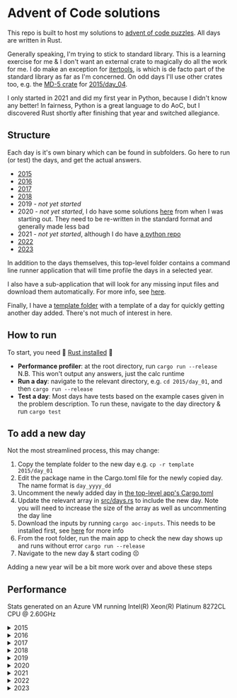 # Advent of Code solutions

This repo is built to host my solutions to [advent of code puzzles](https://adventofcode.com/).
All days are written in Rust.

Generally speaking, I'm trying to stick to standard library.
This is a learning exercise for me & I don't want an external crate to magically do all the work for me.
I do make an exception for [itertools](https://docs.rs/itertools/latest/itertools/), is which is de facto part of the standard library as far as I'm concerned.
On odd days I'll use other crates too, e.g. the [MD-5 crate](https://docs.rs/md-5/latest/md5/) for [2015/day_04](2015/day_04/src/main.rs).

I only started in 2021 and did my first year in Python, because I didn't know any better!
In fairness, Python is a great language to do AoC, but I discovered Rust shortly after finishing that year and switched allegiance.

## Structure

Each day is it's own binary which can be found in subfolders.
Go here to run (or test) the days, and get the actual answers.

* [2015](2015)
* [2016](2016)
* [2017](2017)
* [2018](2018)
* 2019 - _not yet started_
* 2020 - _not yet started_, I do have some solutions [here](wip/year_2020) from when I was starting out.
They need to be re-written in the standard format and generally made less bad
* 2021 - _not yet started_, although I do have [a python repo](https://github.com/jmacadie/AdventOfCode)
* [2022](2022)
* [2023](2023)

In addition to the days themselves, this top-level folder contains a command line runner application that
will time profile the days in a selected year.

I also have a sub-application that will look for any missing input files and download them automatically.
For more info, see [here](inputs).

Finally, I have a [template folder](template) with a template of a day for quickly getting another day added.
There's not much of interest in here.

## How to run

To start, you need :crab: [Rust installed](https://www.rust-lang.org/tools/install) :crab:

* **Performance profiler**: at the root directory, run `cargo run --release`
N.B. This won't output any answers, just the calc runtime
* **Run a day**: navigate to the relevant directory, e.g. `cd 2015/day_01`, and then `cargo run --release`
* **Test a day**: Most days have tests based on the example cases given in the problem description.
To run these, navigate to the day directory & run `cargo test`

## To add a new day

Not the most streamlined process, this may change:

1. Copy the template folder to the new day e.g. `cp -r template 2015/day_01`
2. Edit the package name in the Cargo.toml file for the newly copied day. The name format is `day_yyyy_dd`
3. Uncomment the newly added day in [the top-level app's Cargo.toml](Cargo.toml)
4. Update the relevant array in [src/days.rs](src/days.rs) to include the new day.
Note you will need to increase the size of the array as well as uncommenting the day line
5. Download the inputs by running `cargo aoc-inputs`. This needs to be installed first, see [here](inputs) for more info
6. From the root folder, run the main app to check the new day shows up and runs without error `cargo run --release`
7. Navigate to the new day & start coding :persevere:

Adding a new year will be a bit more work over and above these steps

## Performance

Stats generated on an Azure VM running Intel(R) Xeon(R) Platinum 8272CL CPU @ 2.60GHz

<details>
  <summary>2015</summary>

  **All Days: 555.24ms**

  | Day | Runtime | Percentage of year |
  |---|---|---|
  |  [Day 1: Not Quite Lisp](2015/day_01/src/main.rs)                         |  14.80 μs |  0% |
  |  [Day 2: I Was Told There Would Be No Math](2015/day_02/src/main.rs)      | 154.80 μs |  0% |
  |  [Day 3: Perfect Spherical Houses in a Vacuum](2015/day_03/src/main.rs)   | 674.90 μs |  0% |
  |  [Day 4: The Ideal Stocking Stuffer](2015/day_04/src/main.rs)             | 282.74 ms | 50% |
  |  [Day 5: Dosen't He Have Intern-Elves For This?](2015/day_05/src/main.rs) | 331.40 μs |  0% |
  |  [Day 6: Probably a Fire Hazard](2015/day_06/src/main.rs)                 |  25.19 ms |  4% |
  |  [Day 7: Some Assembly Required](2015/day_07/src/main.rs)                 |  16.48 ms |  2% |
  |  [Day 8: Matchsticks](2015/day_08/src/main.rs)                            |  40.60 μs |  0% |
  |  [Day 9: All in a Single Night](2015/day_09/src/main.rs)                  |  20.01 ms |  3% |
  | [Day 10: Elves Look, Elves Say](2015/day_10/src/main.rs)                  |  62.95 ms | 11% |
  | [Day 11: Corporate Policy](2015/day_11/src/main.rs)                       |  52.00 ms |  9% |
  | [Day 12: JSAbacusFramework.io](2015/day_12/src/main.rs)                   | 177.30 μs |  0% |
  | [Day 13: Knights of the Dinner Table](2015/day_13/src/main.rs)            |   3.16 ms |  0% |
  | [Day 14: Reindeer Olympics](2015/day_14/src/main.rs)                      | 249.40 μs |  0% |
  | [Day 15: Science for Hungry People](2015/day_15/src/main.rs)              | 165.70 μs |  0% |
  | [Day 16: Aunt Sue](2015/day_16/src/main.rs)                               | 209.30 μs |  0% |
  | [Day 17: No Such Thing as Too Much](2015/day_17/src/main.rs)              |   7.24 ms |  1% |
  | [Day 18: Like a GIF For Your Yard](2015/day_18/src/main.rs)               |  47.98 ms |  8% |
  | [Day 19: Medicine for Rudolph](2015/day_19/src/main.rs)                   |  51.70 μs |  0% |
  | [Day 20: Infinite Elves and Infinite Houses](2015/day_20/src/main.rs)     | 451.30 μs |  0% |
  | [Day 21: RPG Simulator 20XX](2015/day_21/src/main.rs)                     | 478.30 μs |  0% |
  | [Day 22: Wizard Simulator 20XX](2015/day_22/src/main.rs)                  |  26.53 ms |  4% |
  | [Day 23: Opening the Turing Lock](2015/day_23/src/main.rs)                |  14.30 μs |  0% |
  | [Day 24: It Hangs in the Balance](2015/day_24/src/main.rs)                |   7.95 ms |  1% |
  | [Day 25: Let It Snow](2015/day_25/src/main.rs)                            |   1.50 μs |  0% |

</details>

<details>
  <summary>2016</summary>

  **All Days: 15.15 s**

  | Day | Runtime | Percentage of year |
  |---|---|---|
  |  [Day 1: No Time for a Taxicab](2016/day_01/src/main.rs)                  |   60.50 μs |   0% |
  |  [Day 2: Bathroom Security](2016/day_02/src/main.rs)                      |   45.00 μs |   0% |
  |  [Day 3: Squares With Three Sides](2016/day_03/src/main.rs)               |  346.30 μs |   0% |
  |  [Day 4: Security Through Obscurity](2016/day_04/src/main.rs)             |    1.95 ms |   0% |
  |  [Day 5: How About a Nice Game of Chess?](2016/day_05/src/main.rs)        |    5.52 s  |  36% |
  |  [Day 6: Signals and Noise](2016/day_06/src/main.rs)                      |  211.10 μs |   0% |
  |  [Day 7: Internet Protocol Version 7](2016/day_07/src/main.rs)            |    2.09 ms |   0% |
  |  [Day 8: Two-Factor Authentication](2016/day_08/src/main.rs)              |   44.90 μs |   0% |
  |  [Day 9: Explosives in Cyberspace](2016/day_09/src/main.rs)               |   31.90 μs |   0% |
  | [Day 10: Balance Bots](2016/day_10/src/main.rs)                           |   87.10 μs |   0% |
  | [Day 11: Radioisotope Thermoelectric Generators](2016/day_11/src/main.rs) |   46.63 ms |   0% |
  | [Day 12: Leonardo's Monorail](2016/day_12/src/main.rs)                    |    3.40 μs |   0% |
  | [Day 13: A Maze of Twisty Little Cubicles](2016/day_13/src/main.rs)       |   57.10 μs |   0% |
  | [Day 14: One-Time Pad](2016/day_14/src/main.rs)                           |    9.51 s  |  63% |
  | [Day 15: Timing is Everything](2016/day_15/src/main.rs)                   |    8.60 μs |   0% |
  | [Day 16: Dragon Checksum](2016/day_16/src/main.rs)                        |    2.60 μs |   0% |
  | [Day 17: Two Steps Forward](2016/day_17/src/main.rs)                      |   27.39 ms |   0% |
  | [Day 18: Like a Rogue](2016/day_18/src/main.rs)                           |    1.19 ms |   0% |
  | [Day 19: An Elephant Named Joseph](2016/day_19/src/main.rs)               |    1.50 μs |   0% |
  | [Day 20: Firewall Rules](2016/day_20/src/main.rs)                         |  128.00 μs |   0% |
  | [Day 21: Scrambled Letters and Hash](2016/day_21/src/main.rs)             |   41.40 μs |   0% |
  | [Day 22: Grid Computing](2016/day_22/src/main.rs)                         |    1.22 ms |   0% |
  | [Day 23: Safe Cracking](2016/day_23/src/main.rs)                          |    2.30 μs |   0% |
  | [Day 24: Air Duct Spelunking](2016/day_24/src/main.rs)                    |  699.40 μs |   0% |
  | [Day 25: Clock Signal](2016/day_25/src/main.rs)                           |  305.41 μs |   0% |

</details>

<details>
  <summary>2017</summary>

  **All Days: 978.00 ms**

  | Day | Runtime | Percentage of year |
  |---|---|---|
  |  [Day 1: Inverse Captcha](2017/day_01/src/main.rs)                         |    3.20 μs |   0% |
  |  [Day 2: Corruption Checksum](2017/day_02/src/main.rs)                     |   22.50 μs |   0% |
  |  [Day 3: Spiral Memory](2017/day_03/src/main.rs)                           |    3.10 μs |   0% |
  |  [Day 4: High-Entropy Passphrases](2017/day_04/src/main.rs)                |  303.60 μs |   0% |
  |  [Day 5: A Maze of Twisty Trampolines, All Alike](2017/day_05/src/main.rs) |  101.56 ms |  10% |
  |  [Day 6: Memory Reallocation](2017/day_06/src/main.rs)                     |    4.62 ms |   0% |
  |  [Day 7: Recursive Circus](2017/day_07/src/main.rs)                        |  489.70 μs |   0% |
  |  [Day 8: I Heard You Like Registers](2017/day_08/src/main.rs)              |  393.80 μs |   0% |
  |  [Day 9: Stream Processing](2017/day_09/src/main.rs)                       |  185.80 μs |   0% |
  | [Day 10: Knot Hash](2017/day_10/src/main.rs)                               |  170.10 μs |   0% |
  | [Day 11: Hex Ed](2017/day_11/src/main.rs)                                  |  450.50 μs |   0% |
  | [Day 12: Digital Plumber](2017/day_12/src/main.rs)                         |  535.80 μs |   0% |
  | [Day 13: Packet Scanners](2017/day_13/src/main.rs)                         |   29.10 μs |   0% |
  | [Day 14: Disk Defragmentation](2017/day_14/src/main.rs)                    |    9.86 ms |   0% |
  | [Day 15: Dueling Generators](2017/day_15/src/main.rs)                      |  475.21 ms |  48% |
  | [Day 16: Permutation Promenade](2017/day_16/src/main.rs)                   |   18.07 ms |   1% |
  | [Day 17: Spinkock](2017/day_17/src/main.rs)                                |    3.93 ms |   0% |
  | [Day 18: Duet](2017/day_18/src/main.rs)                                    |    3.61 ms |   0% |
  | [Day 19: A Series of Tubes](2017/day_19/src/main.rs)                       |  146.80 μs |   0% |
  | [Day 20: Particle Swarm](2017/day_20/src/main.rs)                          |   27.98 ms |   2% |
  | [Day 21: Fractal Art](2017/day_21/src/main.rs)                             |   55.80 μs |   0% |
  | [Day 22: Sporifica Virus](2017/day_22/src/main.rs)                         |  151.92 ms |  15% |
  | [Day 23: Coprocessor Conflagration](2017/day_23/src/main.rs)               |  375.90 μs |   0% |
  | [Day 24: Electromagnetic Moat](2017/day_24/src/main.rs)                    |  130.98 ms |  13% |
  | [Day 25: The Halting Problem](2017/day_25/src/main.rs)                     |   46.84 ms |   4% |

</details>

<details>
  <summary>2018</summary>

  **All Days:   7.40 ms** _part completed_

  | Day | Runtime | Percentage of year |
  |---|---|---|
  |  [Day 1: Chronal Calibration](2018/day_01/src/main.rs)         |    2.89 ms |  43% |
  |  [Day 2: Inventory Management System](2018/day_02/src/main.rs) |  195.90 μs |   2% |
  |  [Day 3: No Matter How You Slice It](2018/day_03/src/main.rs)  |    2.18 ms |  30% |
  |  [Day 4: Repose Record](2018/day_04/src/main.rs)               |  653.70 μs |   8% |
  |  [Day 5: Alchemical Reduction](2018/day_05/src/main.rs)        |    1.04 ms |  14% |

</details>

<details>
  <summary>2019</summary>

  _No solutions yet written_

</details>

<details>
  <summary>2020</summary>

  _No solutions yet written_

</details>

<details>
  <summary>2021</summary>

  _No solutions yet written_

</details>

<details>
  <summary>2022</summary>

  **All Days: 2.86s**

  | Day | Runtime | Percentage of year |
  |---|---|---|
  |  [Day 1: Calorie Counting](2022/day_01/src/main.rs)         |   98.30 μs |   0% |
  |  [Day 2: Rock Paper Scissors](2022/day_02/src/main.rs)      |  152.80 μs |   0% |
  |  [Day 3: Rucksack Reorganization](2022/day_03/src/main.rs)  |  135.00 μs |   0% |
  |  [Day 4: Camp Cleanup](2022/day_04/src/main.rs)             |  209.70 μs |   0% |
  |  [Day 5: Supply Stacks](2022/day_05/src/main.rs)            |  139.40 μs |   0% |
  |  [Day 6: Tuning Trouble](2022/day_06/src/main.rs)           |   13.70 μs |   0% |
  |  [Day 7: No Space Left On Device](2022/day_07/src/main.rs)  |   55.10 μs |   0% |
  |  [Day 8: Treetop Tree House](2022/day_08/src/main.rs)       |  109.30 μs |   0% |
  |  [Day 9: Rope Bridge](2022/day_09/src/main.rs)              |  654.40 μs |   0% |
  | [Day 10: Cathode-Ray Tube](2022/day_10/src/main.rs)         |   27.30 μs |   0% |
  | [Day 11: Monkey in the Middle](2022/day_11/src/main.rs)     |   11.20 ms |   0% |
  | [Day 12: Hill Climbing Algorithm](2022/day_12/src/main.rs)  |  545.70 μs |   0% |
  | [Day 13: Distress Signal](2022/day_13/src/main.rs)          |  235.70 μs |   0% |
  | [Day 14: Regolith Reservoir](2022/day_14/src/main.rs)       |   15.86 ms |   0% |
  | [Day 15: Beacon Exclusion Zone](2022/day_15/src/main.rs)    |   39.50 μs |   0% |
  | [Day 16: Proboscidea Volcanium](2022/day_16/src/main.rs)    |    1.01 s  |  35% |
  | [Day 17: Pyroclastic Flow](2022/day_17/src/main.rs)         |  397.60 μs |   0% |
  | [Day 18: Boiling Boulders](2022/day_18/src/main.rs)         |  183.06 ms |   6% |
  | [Day 19: Not Enough Minerals](2022/day_19/src/main.rs)      |  170.59 ms |   5% |
  | [Day 20: Grove Positioning System](2022/day_20/src/main.rs) |  178.75 ms |   6% |
  | [Day 21: Monkey Math](2022/day_21/src/main.rs)              |    3.60 ms |   0% |
  | [Day 22: Monkey Map](2022/day_22/src/main.rs)               |    3.10 ms |   0% |
  | [Day 23: Unstable Diffusion](2022/day_23/src/main.rs)       |  242.24 ms |   8% |
  | [Day 24: Blizzard Basin](2022/day_24/src/main.rs)           |    1.03 s  |  36% |
  | [Day 25: Full of Hot Air](2022/day_25/src/main.rs)          |   15.30 μs |   0% |

</details>

<details>
  <summary>2023</summary>

  **All Days: 355.72 ms** _part completed_

  | Day | Runtime | Percentage of year |
  |---|---|---|
  |  [Day 1: Trebuchet?!](2023/day_01/src/main.rs)                     |  193.61 μs |   0% |
  |  [Day 2: Cube Conundrum](2023/day_02/src/main.rs)                  |  168.91 μs |   0% |
  |  [Day 3: Gear Ratios](2023/day_03/src/main.rs)                     |  125.71 μs |   0% |
  |  [Day 4: Scratchcards](2023/day_04/src/main.rs)                    |  187.41 μs |   0% |
  |  [Day 5: If You Give A Seed A Fertilizer](2023/day_05/src/main.rs) |  354.02 μs |   0% |
  |  [Day 6: Wait For It](2023/day_06/src/main.rs)                     |    2.80 μs |   0% |
  |  [Day 7: Camel Cards](2023/day_07/src/main.rs)                     |  559.34 μs |   0% |
  |  [Day 8: Haunted Wasteland](2023/day_08/src/main.rs)               |  656.54 μs |   0% |
  |  [Day 9: Mirage Maintenance](2023/day_09/src/main.rs)              |  374.72 μs |   0% |
  | [Day 10: Pipe Maze](2023/day_10/src/main.rs)                       |  449.33 μs |   0% |
  | [Day 11: Cosmic Expansion](2023/day_11/src/main.rs)                |  302.30 μs |   0% |
  | [Day 12: Hot Springs](2023/day_12/src/main.rs)                     |  117.56 ms |  35% |
  | [Day 13: Point of Incidence](2023/day_13/src/main.rs)              |  143.40 μs |   0% |
  | [Day 14: Parabolic Reflector Dish](2023/day_14/src/main.rs)        |   60.46 ms |  17% |
  | [Day 15: Lens Library](2023/day_15/src/main.rs)                    |  464.20 μs |   0% |
  | [Day 16: The Floor Will Be Lava](2023/day_16/src/main.rs)          |   29.05 ms |   8% |
  | [Day 17: Clumsy Crucible](2023/day_17/src/main.rs)                 |  127.08 ms |  37% |
  | [Day 18: Lavaduct Lagoon](2023/day_18/src/main.rs)                 |  442.20 μs |   0% |
  | [Day 19: Aplenty](2023/day_19/src/main.rs)                         |  742.00 μs |   0% |
  | [Day 20: Pulse Propagation](2023/day_20/src/main.rs)               |    3.33 ms |   0% |
  | [Day 21: Step Counter](2023/day_21/src/main.rs)                    |    2.00 ms |   0% |

</details>
